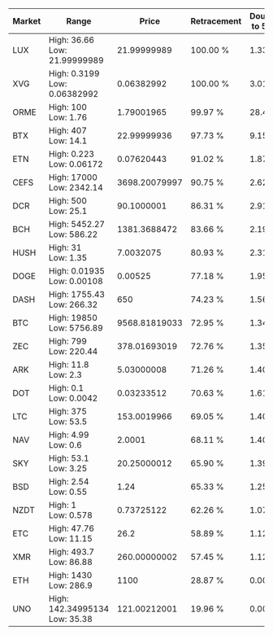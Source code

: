 | Market | Range | Price| Retracement | Doubles to 50% |
| --- | --- | --- | --- | --- |
| LUX | High: 36.66<br />Low: 21.99999989 | 21.99999989 | 100.00 % | 1.33 |
| XVG | High: 0.3199<br />Low: 0.06382992 | 0.06382992 | 100.00 % | 3.01 |
| ORME | High: 100<br />Low: 1.76 | 1.79001965 | 99.97 % | 28.42 |
| BTX | High: 407<br />Low: 14.1 | 22.99999936 | 97.73 % | 9.15 |
| ETN | High: 0.223<br />Low: 0.06172 | 0.07620443 | 91.02 % | 1.87 |
| CEFS | High: 17000<br />Low: 2342.14 | 3698.20079997 | 90.75 % | 2.62 |
| DCR | High: 500<br />Low: 25.1 | 90.1000001 | 86.31 % | 2.91 |
| BCH | High: 5452.27<br />Low: 586.22 | 1381.3688472 | 83.66 % | 2.19 |
| HUSH | High: 31<br />Low: 1.35 | 7.0032075 | 80.93 % | 2.31 |
| DOGE | High: 0.01935<br />Low: 0.00108 | 0.00525 | 77.18 % | 1.95 |
| DASH | High: 1755.43<br />Low: 266.32 | 650 | 74.23 % | 1.56 |
| BTC | High: 19850<br />Low: 5756.89 | 9568.81819033 | 72.95 % | 1.34 |
| ZEC | High: 799<br />Low: 220.44 | 378.01693019 | 72.76 % | 1.35 |
| ARK | High: 11.8<br />Low: 2.3 | 5.03000008 | 71.26 % | 1.40 |
| DOT | High: 0.1<br />Low: 0.0042 | 0.03233512 | 70.63 % | 1.61 |
| LTC | High: 375<br />Low: 53.5 | 153.0019966 | 69.05 % | 1.40 |
| NAV | High: 4.99<br />Low: 0.6 | 2.0001 | 68.11 % | 1.40 |
| SKY | High: 53.1<br />Low: 3.25 | 20.25000012 | 65.90 % | 1.39 |
| BSD | High: 2.54<br />Low: 0.55 | 1.24 | 65.33 % | 1.25 |
| NZDT | High: 1<br />Low: 0.578 | 0.73725122 | 62.26 % | 1.07 |
| ETC | High: 47.76<br />Low: 11.15 | 26.2 | 58.89 % | 1.12 |
| XMR | High: 493.7<br />Low: 86.88 | 260.00000002 | 57.45 % | 1.12 |
| ETH | High: 1430<br />Low: 286.9 | 1100 | 28.87 % | 0.00 |
| UNO | High: 142.34995134<br />Low: 35.38 | 121.00212001 | 19.96 % | 0.00 |
